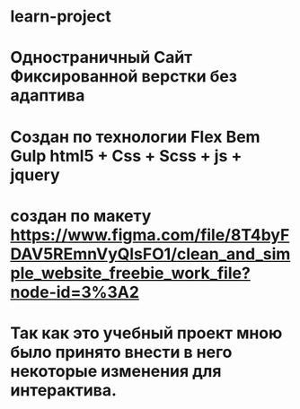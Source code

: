 # learn-project
# Одностраничный Сайт Фиксированной верстки без адаптива
# Создан по технологии Flex Bem Gulp html5 + Css + Scss + js + jquery
# создан по макету https://www.figma.com/file/8T4byFDAV5REmnVyQlsFO1/clean_and_simple_website_freebie_work_file?node-id=3%3A2
# Так как это учебный проект мною было принято внести в него некоторые изменения для интерактива.
